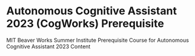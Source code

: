 # Autonomous Cognitive Assistant 2023 (CogWorks) Prerequisite

MIT Beaver Works Summer Institute Prerequisite Course for Autonomous Cognitive Assistant 2023 Content

